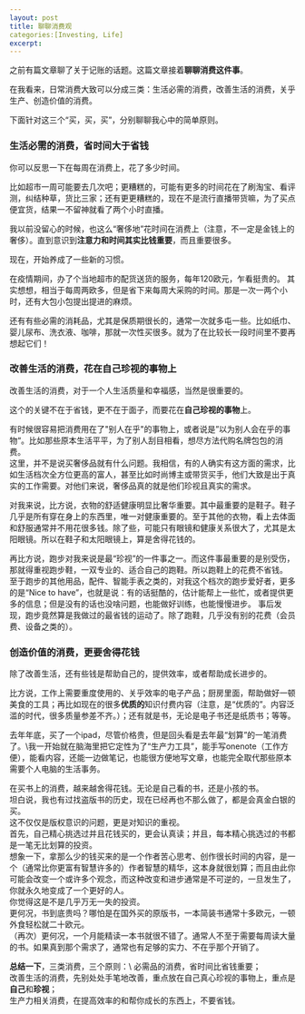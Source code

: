 ```yaml
---
layout: post
title: 聊聊消费观
categories:[Investing, Life]
excerpt: 
---
```


之前有篇文章聊了关于记账的话题。这篇文章接着**聊聊消费这件事**。

在我看来，日常消费大致可以分成三类：生活必需的消费，改善生活的消费，关乎生产、创造价值的消费。

下面针对这三个“买，买，买”，分别聊聊我心中的简单原则。

### 生活必需的消费，省时间大于省钱
你可以反思一下在每周在消费上，花了多少时间。

比如超市一周可能要去几次吧；更糟糕的，可能有更多的时间花在了刷淘宝、看评测，纠结种草，货比三家；还有更更糟糕的，现在不是流行直播带货嘛，为了买点便宜货，结果一不留神就看了两个小时直播。

我以前没留心的时候，也这么“奢侈地”花时间在消费上（注意，不一定是金钱上的奢侈）。直到意识到**注意力和时间其实比钱重要**，而且重要很多。

现在，开始养成了一些新的习惯。

在疫情期间，办了个当地超市的配货送货的服务，每年120欧元，乍看挺贵的。
其实想想，相当于每周两欧多，但是省下来每周大采购的时间。那是一次一两个小时，还有大包小包提出提进的麻烦。

还有有些必需的消耗品，尤其是保质期很长的，通常一次就多屯一些。比如纸巾、婴儿尿布、洗衣液、咖啡，那就一次性买很多。就为了在比较长一段时间里不要再想起它们！

### 改善生活的消费，花在自己珍视的事物上

改善生活的消费，对于一个人生活质量和幸福感，当然是很重要的。

这个的关键不在于省钱，更不在于面子，而要花在**自己珍视的事物**上。

有时候很容易把消费用在了"别人在乎"的事物上，或者说是”以为别人会在乎的事物“。比如那些原本生活平平，为了别人刮目相看，想尽方法代购名牌包包的消费。\
这里，并不是说买奢侈品就有什么问题。我相信，有的人确实有这方面的需求，比如生活档次全方位更高的富人，甚至比如时尚博主或带货买手，他们大致是出于真实的工作需要。对他们来说，奢侈品真的就是他们珍视且真实的需求。

对我来说，比方说，衣物的舒适健康明显比奢华重要。其中最重要的是鞋子。鞋子几乎是所有穿在身上的东西里，唯一对健康重要的。至于其他的衣物，看上去体面和舒服通常并不用花很多钱。除了些，可能只有眼镜和健康关系很大了，尤其是太阳眼镜。所以在鞋子和太阳眼镜上，算是舍得花钱的。

再比方说，跑步对我来说是最“珍视”的一件事之一。而这件事最重要的是别受伤，那就得重视跑步鞋，一双专业的、适合自己的跑鞋。所以跑鞋上的花费不省钱。\
至于跑步的其他用品，配件、智能手表之类的，对我这个档次的跑步爱好者，更多的是“Nice to have”，也就是说：有的话挺酷的，估计能帮上一些忙，或者提供更多的信息；但是没有的话也没啥问题，也能做好训练，也能慢慢进步。
事后发现，跑步竟然算是我做过的最省钱的运动了。除了跑鞋，几乎没有别的花费（会员费、设备之类的）。


### 创造价值的消费，更要舍得花钱

除了改善生活，还有些钱是帮助自己的，提供效率，或者帮助成长进步的。

比方说，工作上需要重度使用的、关乎效率的电子产品；厨房里面，帮助做好一顿美食的工具；再比如现在的很多**优质的**知识付费内容（注意，是“优质的”。内容泛滥的时代，很多质量参差不齐。）；还有就是书，无论是电子书还是纸质书；等等。

去年年底，买了一个ipad，尽管价格贵，但是回头看是去年最“划算”的一笔消费了。\我一开始就在脑海里把它定性为了“生产力工具”，能手写onenote（工作方便），能看内容，还能一边做笔记，也能很方便地写文章，也能完全取代那些原本需要个人电脑的生活事务。

在买书上的消费，越来越舍得花钱。无论是自己看的书，还是小孩的书。\
坦白说，我也有过找盗版书的历史，现在已经再也不那么做了，都是会真金白银的买。\
这不仅仅是版权意识的问题，更是对知识的重视。\
首先，自己精心挑选过并且花钱买的，更会认真读；并且，每本精心挑选过的书都是一笔无比划算的投资。\
想象一下，拿那么少的钱买来的是一个作者苦心思考、创作很长时间的内容，是一个（通常比你更富有智慧许多的）作者智慧的精华，这本身就很划算；而且由此你可能会改变一个或许多个观念，而这种改变和进步通常是不可逆的，一旦发生了，你就永久地变成了一个更好的人。\
你觉得这是不是几乎万无一失的投资。\
更何况，书到底贵吗？哪怕是在国外买的原版书，一本简装书通常十多欧元，一顿外食轻松就二十欧元。\
（再次）更何况，一个月能精读一本书就很不错了。通常人不至于需要每周读大量的书。如果真到那个需求了，通常也有足够的实力、不在乎那个开销了。

**总结一下**，三类消费，三个原则：\ 
必需品的消费，省时间比省钱重要；\
改善生活的消费，先别处处手笔地改善，重点放在自己真心珍视的事物上，重点是**自己**和**珍视**；\
生产力相关消费，在提高效率的和帮你成长的东西上，不要省钱。


